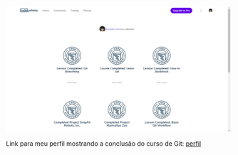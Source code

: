 ![Screenshot do meu perfil no Codecademy](perfil.png)

Link para meu perfil mostrando a conclusão do curso de Git:
[perfil](https://www.codecademy.com/users/danieleLima5048630386/achievements)
